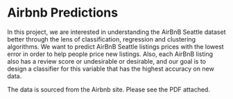 # Airbnb Predictions
In this project, we are interested in understanding the AirBnB Seattle dataset better through the lens of classification, regression and clustering algorithms. We want to predict AirBnB Seattle listings prices with the lowest error in order to help people price new listings. Also, each AirBnB listing also has a review score or undesirable or desirable, and our goal is to design a classifier for this variable that has the highest accuracy on new data.

The data is sourced from the ​Airbnb​ site. Please see the PDF attached.
